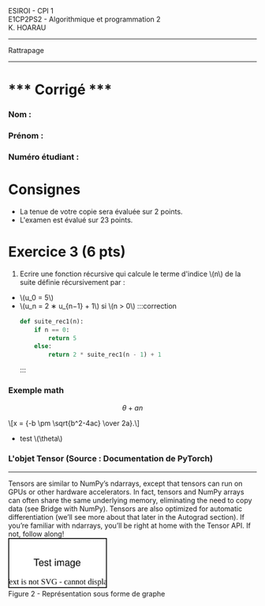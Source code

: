 
<script id="MathJax-script" src="https://cdn.jsdelivr.net/npm/mathjax@3.0.1/es5/tex-mml-chtml.js"></script>

<style>
.correction{
    //display:none;
}
</style>

<div class="header">
<div>ESIROI - CPI 1</div>
<div>E1CP2PS2 - Algorithmique et programmation 2</div>
<div>K. HOARAU</div>
</div>
<hr>
<div class="title">Rattrapage</div>
<hr>

<h1 class="correction center">*** Corrigé ***</h1>


### Nom : 
### Prénom : 
### Numéro étudiant : 

# Consignes 

* La tenue de votre copie sera évaluée sur 2 points.
* L'examen est évalué sur 23 points.

# Exercice 3  (6 pts)

1. Ecrire une fonction récursive qui calcule le terme d'indice \\(n\\) de la suite définie récursivement par :
* \\(u_0 = 5\\)
* \\(u_n = 2 ∗ u_{n−1} + 1\\) si \\(n > 0\\)
    :::correction
    ```python
    def suite_rec1(n):
        if n == 0:
            return 5
        else:
            return 2 * suite_rec1(n - 1) + 1
    ```
    :::


### Exemple math
        
$$\theta + an$$

\\[x = {-b \pm \sqrt{b^2-4ac} \over 2a}.\\]

* test \\(\theta\\)


<div class="bloc">
<h3><i class="fa-solid fa-circle-info"></i> L'objet Tensor (Source : Documentation de PyTorch)</h3>
<hr>
Tensors are similar to NumPy’s ndarrays, except that tensors can run on GPUs or other hardware accelerators. In fact, tensors and NumPy arrays can often share the same underlying memory, eliminating the need to copy data (see Bridge with NumPy). Tensors are also optimized for automatic differentiation (we’ll see more about that later in the Autograd section). If you’re familiar with ndarrays, you’ll be right at home with the Tensor API. If not, follow along!
</div>


<div class="center">
<img width="200px" src="images/test.drawio.svg"/>
<div class="image_caption">Figure 2 - Représentation sous forme de graphe</div>
</div>